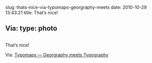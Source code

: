 slug: thats-nice-via-typomaps-georgraphy-meets
date: 2010-10-29 13:43:21
title: That’s nice!

 Via: 
type: photo
---

<a href="http://beautifulpixels.com/goodies/typomaps/"><img src="{{@asset.url swerner/tumblr/2010-10-29-thats-nice-via-typomaps-georgraphy-meets-f0263db121.jpeg}}" alt=""/></a>

That’s nice!

 Via: [Typomaps — Georgraphy meets Typography](http://beautifulpixels.com/goodies/typomaps/)
